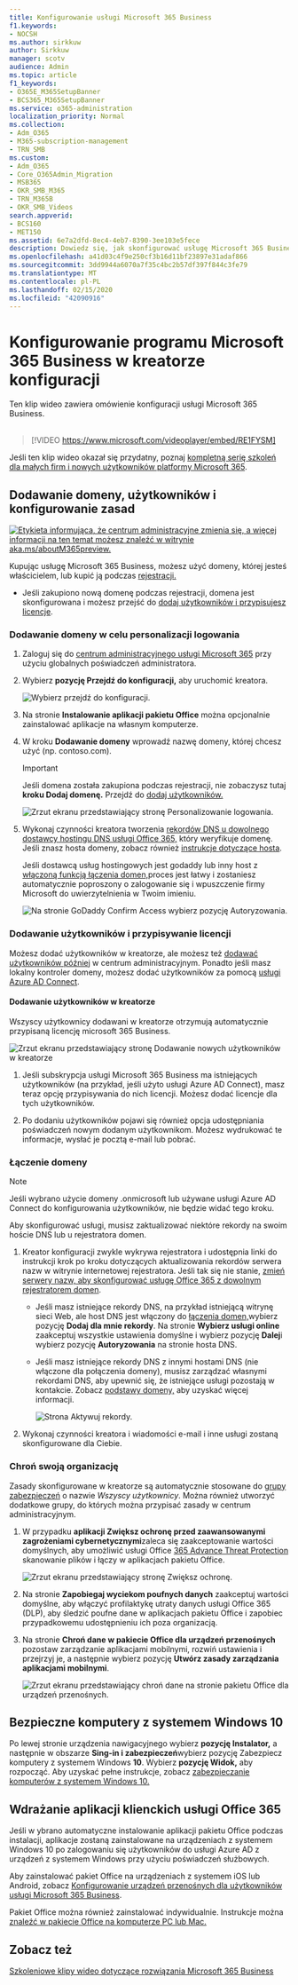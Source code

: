```yaml
---
title: Konfigurowanie usługi Microsoft 365 Business
f1.keywords:
- NOCSH
ms.author: sirkkuw
author: Sirkkuw
manager: scotv
audience: Admin
ms.topic: article
f1_keywords:
- O365E_M365SetupBanner
- BCS365_M365SetupBanner
ms.service: o365-administration
localization_priority: Normal
ms.collection:
- Adm_O365
- M365-subscription-management
- TRN_SMB
ms.custom:
- Adm_O365
- Core_O365Admin_Migration
- MSB365
- OKR_SMB_M365
- TRN_M365B
- OKR_SMB_Videos
search.appverid:
- BCS160
- MET150
ms.assetid: 6e7a2dfd-8ec4-4eb7-8390-3ee103e5fece
description: Dowiedz się, jak skonfigurować usługę Microsoft 365 Business.
ms.openlocfilehash: a41d03c4f9e250cf3b16d11bf23897e31adaf866
ms.sourcegitcommit: 3dd9944a6070a7f35c4bc2b57df397f844c3fe79
ms.translationtype: MT
ms.contentlocale: pl-PL
ms.lasthandoff: 02/15/2020
ms.locfileid: "42090916"
---
```

# <a name="set-up-microsoft-365-business-in-the-setup-wizard"></a>Konfigurowanie programu Microsoft 365 Business w kreatorze konfiguracji

Ten klip wideo zawiera omówienie konfiguracji usługi Microsoft 365 Business.<br><br>

> [!VIDEO https://www.microsoft.com/videoplayer/embed/RE1FYSM] 

Jeśli ten klip wideo okazał się przydatny, poznaj [kompletną serię szkoleń dla małych firm i nowych użytkowników platformy Microsoft 365](https://support.office.com/article/6ab4bbcd-79cf-4000-a0bd-d42ce4d12816).

## <a name="add-your-domain-users-and-set-up-policies"></a>Dodawanie domeny, użytkowników i konfigurowanie zasad

[![Etykieta informująca, że centrum administracyjne zmienia się, a więcej informacji na ten temat możesz znaleźć w witrynie aka.ms/aboutM365preview.](../media/m365admincenterchanging.png)](https://docs.microsoft.com/office365/admin/microsoft-365-admin-center-preview)

Kupując usługę Microsoft 365 Business, możesz użyć domeny, której jesteś właścicielem, lub kupić ją podczas [rejestracji.](sign-up.md)

- Jeśli zakupiono nową domenę podczas rejestracji, domena jest skonfigurowana i możesz przejść do [dodaj użytkowników i przypisujesz licencje](#add-users-and-assign-licenses).

### <a name="add-your-domain-to-personalize-sign-in"></a>Dodawanie domeny w celu personalizacji logowania

1. Zaloguj się do [centrum administracyjnego usługi Microsoft 365](https://admin.microsoft.com) przy użyciu globalnych poświadczeń administratora. 

2. Wybierz **pozycję Przejdź do konfiguracji,** aby uruchomić kreatora.

    ![Wybierz przejdź do konfiguracji.](../media/gotosetupinadmincenter.png)

3. Na stronie **Instalowanie aplikacji pakietu Office** można opcjonalnie zainstalować aplikacje na własnym komputerze.
    
4. W kroku **Dodawanie domeny** wprowadź nazwę domeny, której chcesz użyć (np. contoso.com).

    > [!IMPORTANT]
    > Jeśli domena została zakupiona podczas rejestracji, nie zobaczysz tutaj **kroku Dodaj domenę.** Przejdź do [dodaj użytkowników.](#add-users-and-assign-licenses)

    ![Zrzut ekranu przedstawiający stronę Personalizowanie logowania.](../media/adddomain.png)

    
4. Wykonaj czynności kreatora tworzenia [rekordów DNS u dowolnego dostawcy hostingu DNS usługi Office 365,](https://docs.microsoft.com/office365/admin/get-help-with-domains/create-dns-records-at-any-dns-hosting-provider) który weryfikuje domenę. Jeśli znasz hosta domeny, zobacz również [instrukcje dotyczące hosta](https://docs.microsoft.com/office365/admin/get-help-with-domains/set-up-your-domain-host-specific-instructions).

    Jeśli dostawcą usług hostingowych jest godaddy lub inny host z [włączoną funkcją łączenia domen,](https://docs.microsoft.com/office365/admin/get-help-with-domains/domain-connect)proces jest łatwy i zostaniesz automatycznie poproszony o zalogowanie się i wpuszczenie firmy Microsoft do uwierzytelnienia w Twoim imieniu.

    ![Na stronie GoDaddy Confirm Access wybierz pozycję Autoryzowania.](../media/godaddyauth.png)

### <a name="add-users-and-assign-licenses"></a>Dodawanie użytkowników i przypisywanie licencji

Możesz dodać użytkowników w kreatorze, ale możesz też [dodawać użytkowników później](add-users-m365b.md) w centrum administracyjnym. Ponadto jeśli masz lokalny kontroler domeny, możesz dodać użytkowników za pomocą [usługi Azure AD Connect](https://docs.microsoft.com/azure/active-directory/hybrid/how-to-connect-install-express).

#### <a name="add-users-in-the-wizard"></a>Dodawanie użytkowników w kreatorze

Wszyscy użytkownicy dodawani w kreatorze otrzymują automatycznie przypisaną licencję microsoft 365 Business.

![Zrzut ekranu przedstawiający stronę Dodawanie nowych użytkowników w kreatorze](../media/addnewuserspage.png)

1. Jeśli subskrypcja usługi Microsoft 365 Business ma istniejących użytkowników (na przykład, jeśli użyto usługi Azure AD Connect), masz teraz opcję przypisywania do nich licencji. Możesz dodać licencje dla tych użytkowników.

2. Po dodaniu użytkowników pojawi się również opcja udostępniania poświadczeń nowym dodanym użytkownikom. Możesz wydrukować te informacje, wysłać je pocztą e-mail lub pobrać.

### <a name="connect-your-domain"></a>Łączenie domeny

> [!NOTE]
> Jeśli wybrano użycie domeny .onmicrosoft lub używane usługi Azure AD Connect do konfigurowania użytkowników, nie będzie widać tego kroku.
  
Aby skonfigurować usługi, musisz zaktualizować niektóre rekordy na swoim hoście DNS lub u rejestratora domen.
  
1. Kreator konfiguracji zwykle wykrywa rejestratora i udostępnia linki do instrukcji krok po kroku dotyczących aktualizowania rekordów serwera nazw w witrynie internetowej rejestratora. Jeśli tak się nie stanie, [zmień serwery nazw, aby skonfigurować usługę Office 365 z dowolnym rejestratorem domen](https://support.office.com/article/a8b487a9-2a45-4581-9dc4-5d28a47010a2). 

    - Jeśli masz istniejące rekordy DNS, na przykład istniejącą witrynę sieci Web, ale host DNS jest włączony do [łączenia domen,](https://docs.microsoft.com/office365/admin/get-help-with-domains/domain-connect)wybierz pozycję **Dodaj dla mnie rekordy**. Na stronie **Wybierz usługi online** zaakceptuj wszystkie ustawienia domyślne i wybierz pozycję **Dalej**i wybierz pozycję **Autoryzowania** na stronie hosta DNS.
    - Jeśli masz istniejące rekordy DNS z innymi hostami DNS (nie włączone dla połączenia domeny), musisz zarządzać własnymi rekordami DNS, aby upewnić się, że istniejące usługi pozostają w kontakcie. Zobacz [podstawy domeny,](https://docs.microsoft.com/office365/admin/get-help-with-domains/dns-basics) aby uzyskać więcej informacji.

        ![Strona Aktywuj rekordy.](../media/activaterecords.png)

2. Wykonaj czynności kreatora i wiadomości e-mail i inne usługi zostaną skonfigurowane dla Ciebie.

### <a name="protect-your-organization"></a>Chroń swoją organizację 

Zasady skonfigurowane w kreatorze są automatycznie stosowane do [grupy zabezpieczeń](https://docs.microsoft.com/office365/admin/create-groups/compare-groups#security-groups) o nazwie *Wszyscy użytkownicy*. Można również utworzyć dodatkowe grupy, do których można przypisać zasady w centrum administracyjnym.

1. W przypadku **aplikacji Zwiększ ochronę przed zaawansowanymi zagrożeniami cybernetycznymi**zaleca się zaakceptowanie wartości domyślnych, aby umożliwić usługi Office [365 Advance Threat Protection](https://docs.microsoft.com/microsoft-365/security/office-365-security/office-365-atp) skanowanie plików i łączy w aplikacjach pakietu Office.

    ![Zrzut ekranu przedstawiający stronę Zwiększ ochronę.](../media/increasetreatprotection.png)


2. Na stronie **Zapobiegaj wyciekom poufnych danych** zaakceptuj wartości domyślne, aby włączyć profilaktykę utraty danych usługi Office 365 (DLP), aby śledzić poufne dane w aplikacjach pakietu Office i zapobiec przypadkowemu udostępnieniu ich poza organizacją.

3. Na stronie **Chroń dane w pakiecie Office dla urządzeń przenośnych** pozostaw zarządzanie aplikacjami mobilnymi, rozwiń ustawienia i przejrzyj je, a następnie wybierz pozycję **Utwórz zasady zarządzania aplikacjami mobilnymi**.

    ![Zrzut ekranu przedstawiający chroń dane na stronie pakietu Office dla urządzeń przenośnych.](../media/protectdatainmobile.png)


## <a name="secure-windows-10-pcs"></a>Bezpieczne komputery z systemem Windows 10

Po lewej stronie urządzenia nawigacyjnego wybierz **pozycję Instalator,** a następnie w obszarze **Sing-in i zabezpieczeń**wybierz pozycję Zabezpiecz komputery z systemem Windows **10**. Wybierz **pozycję Widok,** aby rozpocząć. Aby uzyskać pełne instrukcje, zobacz [zabezpieczanie komputerów z systemem Windows 10.](secure-win-10-pcs.md)

## <a name="deploy-office-365-client-apps"></a>Wdrażanie aplikacji klienckich usługi Office 365

Jeśli w ybrano automatyczne instalowanie aplikacji pakietu Office podczas instalacji, aplikacje zostaną zainstalowane na urządzeniach z systemem Windows 10 po zalogowaniu się użytkowników do usługi Azure AD z urządzeń z systemem Windows przy użyciu poświadczeń służbowych.

Aby zainstalować pakiet Office na urządzeniach z systemem iOS lub Android, zobacz [Konfigurowanie urządzeń przenośnych dla użytkowników usługi Microsoft 365 Business](set-up-mobile-devices.md).

Pakiet Office można również zainstalować indywidualnie. Instrukcje można [znaleźć w pakiecie Office na komputerze PC lub Mac.](https://support.office.com/article/4414eaaf-0478-48be-9c42-23adc4716658)

## <a name="see-also"></a>Zobacz też

[Szkoleniowe klipy wideo dotyczące rozwiązania Microsoft 365 Business](https://support.office.com/article/6ab4bbcd-79cf-4000-a0bd-d42ce4d12816)
